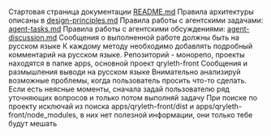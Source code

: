 Стартовая страница документации [README.md](docs/README.md)
Правила архитектуры описаны в [design-principles.md](docs/architecture/design-principles.md)
Правила работы с агентскими задачами: [agent-tasks.md](docs/development/workflows/agent-tasks.md)
Правила работы с агентскими обсуждениями: [agent-discussion.md](docs/development/workflows/agent-discussion.md)
Сообщения о выполненной работе должны быть на русском языке
К каждому методу необходимо добавлять подробный комментарий на русском языке.
Репозиторий - монорепо, проекты находятся в папке apps, основной проект qryleth-front
Сообщения и размышления выводи на русском языке
Внимательно анализируй возможные проблемы, когда пользователь просить что-то сделать. Если есть неясные моменты, сначала задай пользователю ряд уточняющих вопросов и только потом выполняй задачу
При поиске по проекту исключай из поиска apps/qryleth-front/dist и  apps/qryleth-front/node_modules, в них нет полезной информации, они только тебе будут мешать

